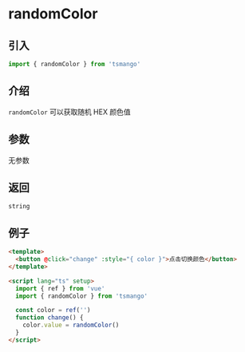 # randomColor

## 引入

```ts
import { randomColor } from 'tsmango'
```

## 介绍

`randomColor` 可以获取随机 HEX 颜色值

## 参数

无参数

## 返回

`string`

## 例子

```html
<template>
  <button @click="change" :style="{ color }">点击切换颜色</button>
</template>

<script lang="ts" setup>
  import { ref } from 'vue'
  import { randomColor } from 'tsmango'

  const color = ref('')
  function change() {
    color.value = randomColor()
  }
</script>
```
